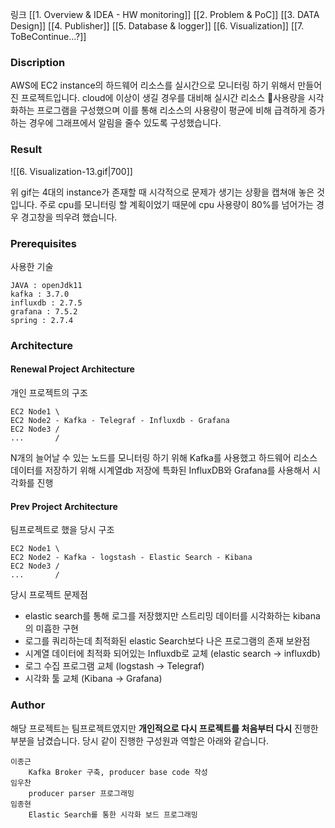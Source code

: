 링크
[[1. Overview & IDEA - HW monitoring]]
[[2. Problem &  PoC]]
[[3. DATA Design]]
[[4. Publisher]]
[[5. Database & logger]]
[[6. Visualization]]
[[7. ToBeContinue...?]]

### Discription

AWS에 EC2 instance의 하드웨어 리소스를 실시간으로 모니터링 하기 위해서 만들어진 프로젝트입니다.
cloud에 이상이 생길 경우를 대비해 실시간 리소스 사용량을 시각화하는 프로그램을 구성했으며 이를 통해 리소스의 사용량이 평균에 비해 급격하게 증가하는 경우에 그래프에서 알림을 줄수 있도록 구성했습니다.

### Result 

![[6. Visualization-13.gif|700]]

위 gif는 4대의 instance가 존재할 때 시각적으로 문제가 생기는 상황을 캡쳐애 놓은 것입니다. 주로 cpu를 모니터링 할 계획이었기 때문에 cpu 사용량이 80%를 넘어가는 경우 경고창을 띄우려 했습니다.

### Prerequisites
사용한 기술

```
JAVA : openJdk11
kafka : 3.7.0
influxdb : 2.7.5
grafana : 7.5.2
spring : 2.7.4
```

### Architecture

#### Renewal Project Architecture

개인 프로젝트의 구조
```
EC2 Node1 \
EC2 Node2 - Kafka - Telegraf - Influxdb - Grafana
EC2 Node3 /
...       /
```
N개의 늘어날 수 있는 노드를 모니터링 하기 위해 Kafka를 사용했고 하드웨어 리소스 데이터를 저장하기 위해 시계열db 저장에 특화된 InfluxDB와 Grafana를 사용해서 시각화를 진행

#### Prev Project Architecture

팀프로젝트로 했을 당시 구조
```
EC2 Node1 \
EC2 Node2 - Kafka - logstash - Elastic Search - Kibana
EC2 Node3 /
...       /
```

당시 프로젝트 문제점
* elastic search를 통해 로그를 저장했지만 스트리밍 데이터를 시각화하는 kibana의 미흡한 구현
* 로그를 쿼리하는데 최적화된 elastic Search보다 나은 프로그램의 존재
보완점
* 시계열 데이터에 최적화 되어있는 Influxdb로 교체 (elastic search -> influxdb)
* 로그 수집 프로그램 교체 (logstash -> Telegraf)
* 시각화 툴 교체 (Kibana -> Grafana)
### Author
해당 프로젝트는 팀프로젝트였지만 **개인적으로 다시 프로젝트를 처음부터 다시** 진행한 부분을 남겼습니다.
당시 같이 진행한 구성원과 역할은 아래와 같습니다.
```
이종근
	Kafka Broker 구축, producer base code 작성
임우찬
	producer parser 프로그래밍
임종현
	Elastic Search를 통한 시각화 보드 프로그래밍
```


